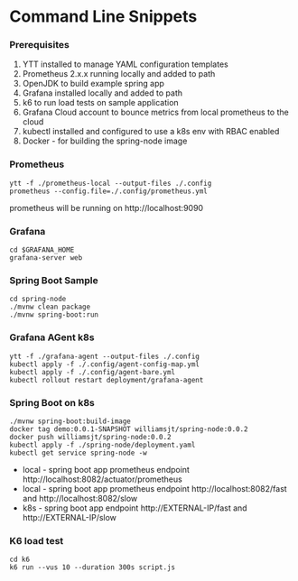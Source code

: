 # Command Line Snippets

### Prerequisites
1. YTT installed to manage YAML configuration templates
2. Prometheus 2.x.x running locally and added to path
3. OpenJDK to build example spring app
4. Grafana installed locally and added to path
5. k6 to run load tests on sample application
6. Grafana Cloud account to bounce metrics from local prometheus to the cloud
7. kubectl installed and configured to use a k8s env with RBAC enabled
8. Docker - for building the spring-node image

### Prometheus
```
ytt -f ./prometheus-local --output-files ./.config
prometheus --config.file=./.config/prometheus.yml
```
prometheus will be running on http://localhost:9090

### Grafana
```
cd $GRAFANA_HOME
grafana-server web
```

### Spring Boot Sample 
```
cd spring-node
./mvnw clean package
./mvnw spring-boot:run
```

### Grafana AGent k8s
```
ytt -f ./grafana-agent --output-files ./.config
kubectl apply -f ./.config/agent-config-map.yml
kubectl apply -f ./.config/agent-bare.yml
kubectl rollout restart deployment/grafana-agent
```

### Spring Boot on k8s
```
./mvnw spring-boot:build-image
docker tag demo:0.0.1-SNAPSHOT williamsjt/spring-node:0.0.2
docker push williamsjt/spring-node:0.0.2
kubectl apply -f ./spring-node/deployment.yaml
kubectl get service spring-node -w 
```

* local - spring boot app prometheus endpoint http://localhost:8082/actuator/prometheus
* local - spring boot app prometheus endpoint http://localhost:8082/fast and http://localhost:8082/slow
* k8s - spring boot app endpoint http://EXTERNAL-IP/fast and http://EXTERNAL-IP/slow

### K6 load test
```
cd k6
k6 run --vus 10 --duration 300s script.js
```